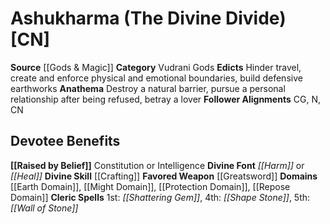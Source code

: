 ﻿---
ability:
- Constitution
- Intelligence
ability_boost:
- Constitution
- Intelligence
alignment: CN
deity:
- '[[DATABASE/deity/Ashukharma|Ashukharma]]'
deity_category: Vudrani Gods
divine_font: Harm or Heal
domain:
- '[[DATABASE/domain/Earth Domain|Earth]]'
- '[[DATABASE/domain/Might Domain|Might]]'
- '[[DATABASE/domain/Protection Domain|Protection]]'
- '[[DATABASE/domain/Repose Domain|Repose]]'
favored_weapon: '[[DATABASE/weapon/Greatsword|Greatsword]]'
follower_alignment:
- N
- CG
- CN
id: '187'
name: Ashukharma
rarity: Common
skill:
- '[[DATABASE/skill/Crafting|Crafting]]'
source: '[[DATABASE/source/Gods & Magic|Gods & Magic]]'
trait: null
type: Deity

---
# Ashukharma (The Divine Divide) [CN]

**Source** [[Gods & Magic]] 
**Category** Vudrani Gods
**Edicts** Hinder travel, create and enforce physical and emotional boundaries, build defensive earthworks
**Anathema** Destroy a natural barrier, pursue a personal relationship after being refused, betray a lover
**Follower Alignments** CG, N, CN

## Devotee Benefits

**[[Raised by Belief]]** Constitution or Intelligence
**Divine Font** _[[Harm]]_ or _[[Heal]]_
**Divine Skill** [[Crafting]]
**Favored Weapon** [[Greatsword]]
**Domains** [[Earth Domain]], [[Might Domain]], [[Protection Domain]], [[Repose Domain]]
**Cleric Spells** 1st: _[[Shattering Gem]]_, 4th: _[[Shape Stone]]_, 5th: _[[Wall of Stone]]_